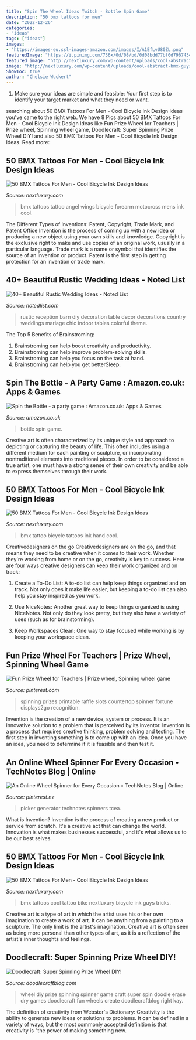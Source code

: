 ```yaml
---
title: "Spin The Wheel Ideas Twitch - Bottle Spin Game"
description: "50 bmx tattoos for men"
date: "2022-12-26"
categories:
- "ideas"
tags: ["ideas"]
images:
- "https://images-eu.ssl-images-amazon.com/images/I/A1EfLvU80ZL.png"
featuredImage: "https://i.pinimg.com/736x/0d/08/bd/0d08bdd77bf0d7967434a8652bdfc942.jpg"
featured_image: "http://nextluxury.com/wp-content/uploads/cool-abstract-bmx-guys-inner-forearm-tattoo.jpg"
image: "http://nextluxury.com/wp-content/uploads/cool-abstract-bmx-guys-inner-forearm-tattoo.jpg"
ShowToc: true
author: "Chelsie Wuckert"
---
```



1. Make sure your ideas are simple and feasible: Your first step is to identify your target market and what they need or want.

	

		
searching about 50 BMX Tattoos For Men - Cool Bicycle Ink Design Ideas you've came to the right web. We have 8 Pics about 50 BMX Tattoos For Men - Cool Bicycle Ink Design Ideas like Fun Prize Wheel for Teachers | Prize wheel, Spinning wheel game, Doodlecraft: Super Spinning Prize Wheel DIY! and also 50 BMX Tattoos For Men - Cool Bicycle Ink Design Ideas. Read more:
		
    
## 50 BMX Tattoos For Men - Cool Bicycle Ink Design Ideas

<img loading=lazy src="http://nextluxury.com/wp-content/uploads/angel-wings-bmx-rider-guys-inner-forearm-tattoo.jpg" onerror="this.onerror=null;this.src='https://tse4.mm.bing.net/th?id=OIP.8XYpVEckK7zDETPYnZa6nwHaHa&amp;pid=15.1';" alt="50 BMX Tattoos For Men - Cool Bicycle Ink Design Ideas">

_Source: nextluxury.com_

>bmx tattoos tattoo angel wings bicycle forearm motocross mens ink cool. 

	

The Different Types of Inventions: Patent, Copyright, Trade Mark, and Patent Office
Invention is the process of coming up with a new idea or producing a new object using your own skills and knowledge. Copyright is the exclusive right to make and use copies of an original work, usually in a particular language. Trade mark is a name or symbol that identifies the source of an invention or product. Patent is the first step in getting protection for an invention or trade mark.

    
## 40+ Beautiful Rustic Wedding Ideas - Noted List

<img loading=lazy src="http://notedlist.com/wp-content/uploads/2015/07/rustic-wedding-ideas/16-rustic-wedding-ideas.jpg" onerror="this.onerror=null;this.src='https://tse1.mm.bing.net/th?id=OIP.QaHRUQH9QH-WCeZpyZQ3JQHaLH&amp;pid=15.1';" alt="40+ Beautiful Rustic Wedding Ideas - Noted List">

_Source: notedlist.com_

>rustic reception barn diy decoration table decor decorations country weddings mariage chic indoor tables colorful theme. 

	

The Top 5 Benefits of Brainstroming:
1. Brainstroming can help boost creativity and productivity.
2. Brainstroming can help improve problem-solving skills.
3. Brainstroming can help you focus on the task at hand.
4. Brainstroming can help you get betterSleep.

    
## Spin The Bottle - A Party Game : Amazon.co.uk: Apps &amp; Games

<img loading=lazy src="https://images-eu.ssl-images-amazon.com/images/I/A1EfLvU80ZL.png" onerror="this.onerror=null;this.src='https://tse2.mm.bing.net/th?id=OIP.T7RYSUxThtRCxoibbPM1VgHaEK&amp;pid=15.1';" alt="Spin the Bottle - a party game : Amazon.co.uk: Apps &amp; Games">

_Source: amazon.co.uk_

>bottle spin game. 

	

Creative art is often characterized by its unique style and approach to depicting or capturing the beauty of life. This often includes using a different medium for each painting or sculpture, or incorporating nontraditional elements into traditional pieces. In order to be considered a true artist, one must have a strong sense of their own creativity and be able to express themselves through their work.

    
## 50 BMX Tattoos For Men - Cool Bicycle Ink Design Ideas

<img loading=lazy src="http://nextluxury.com/wp-content/uploads/guys-white-and-black-ink-bmx-bicycle-hand-tattoo.jpg" onerror="this.onerror=null;this.src='https://tse4.mm.bing.net/th?id=OIP.lB12VmG1iMudUZbbD2JiugHaHa&amp;pid=15.1';" alt="50 BMX Tattoos For Men - Cool Bicycle Ink Design Ideas">

_Source: nextluxury.com_

>bmx tattoo bicycle tattoos ink hand cool. 

	

Creativedesigners on the go
Creativedesigners are on the go, and that means they need to be creative when it comes to their work. Whether they're working from home or on the go, creativity is key to success. Here are four ways creative designers can keep their work organized and on track:
1. Create a To-Do List: A to-do list can help keep things organized and on track. Not only does it make life easier, but keeping a to-do list can also help you stay inspired as you work.

2. Use NiceNotes: Another great way to keep things organized is using NiceNotes. Not only do they look pretty, but they also have a variety of uses (such as for brainstorming).

3. Keep Workspaces Clean: One way to stay focused while working is by keeping your workspace clean.

    
## Fun Prize Wheel For Teachers | Prize Wheel, Spinning Wheel Game

<img loading=lazy src="https://i.pinimg.com/736x/1c/d0/d1/1cd0d15fe1d0444bda1b595faba86704.jpg" onerror="this.onerror=null;this.src='https://tse3.mm.bing.net/th?id=OIP.NeYIDAl7gisnWvMKP13u2wHaM5&amp;pid=15.1';" alt="Fun Prize Wheel for Teachers | Prize wheel, Spinning wheel game">

_Source: pinterest.com_

>spinning prizes printable raffle slots countertop spinner fortune displays2go recognition. 

	

Invention is the creation of a new device, system or process. It is an innovative solution to a problem that is perceived by its inventor. Invention is a process that requires creative thinking, problem solving and testing. The first step in inventing something is to come up with an idea. Once you have an idea, you need to determine if it is feasible and then test it.

    
## An Online Wheel Spinner For Every Occasion • TechNotes Blog | Online

<img loading=lazy src="https://i.pinimg.com/736x/0d/08/bd/0d08bdd77bf0d7967434a8652bdfc942.jpg" onerror="this.onerror=null;this.src='https://tse4.mm.bing.net/th?id=OIP.CxZLq2huQOfHS1MXuQZHpgAAAA&amp;pid=15.1';" alt="An Online Wheel Spinner for Every Occasion • TechNotes Blog | Online">

_Source: pinterest.nz_

>picker generator technotes spinners tcea. 

	

What is Invention?
Invention is the process of creating a new product or service from scratch. It's a creative act that can change the world. Innovation is what makes businesses successful, and it's what allows us to be our best selves.

    
## 50 BMX Tattoos For Men - Cool Bicycle Ink Design Ideas

<img loading=lazy src="http://nextluxury.com/wp-content/uploads/cool-abstract-bmx-guys-inner-forearm-tattoo.jpg" onerror="this.onerror=null;this.src='https://tse4.mm.bing.net/th?id=OIP.0Gp8mNMY24ezpSuIjNkdJAHaHa&amp;pid=15.1';" alt="50 BMX Tattoos For Men - Cool Bicycle Ink Design Ideas">

_Source: nextluxury.com_

>bmx tattoos cool tattoo bike nextluxury bicycle ink guys tricks. 

	

Creative art is a type of art in which the artist uses his or her own imagination to create a work of art. It can be anything from a painting to a sculpture. The only limit is the artist's imagination. Creative art is often seen as being more personal than other types of art, as it is a reflection of the artist's inner thoughts and feelings.

    
## Doodlecraft: Super Spinning Prize Wheel DIY!

<img loading=lazy src="http://2.bp.blogspot.com/-w1_8hmthpUw/T4xCS1plAPI/AAAAAAAAIa4/v2kan9Us_cc/s1600/8.jpg" onerror="this.onerror=null;this.src='https://tse2.mm.bing.net/th?id=OIP.kQub4aWmIYnilBCblPaiJQHaJQ&amp;pid=15.1';" alt="Doodlecraft: Super Spinning Prize Wheel DIY!">

_Source: doodlecraftblog.com_

>wheel diy prize spinning spinner game craft super spin doodle erase dry games doodlecraft fun wheels create doodlecraftblog right kay. 

	

The definition of creativity from Webster's Dictionary:
Creativity is the ability to generate new ideas or solutions to problems. It can be defined in a variety of ways, but the most commonly accepted definition is that creativity is "the power of making something new.

